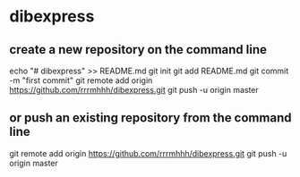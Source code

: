 # dibexpress

## create a new repository on the command line

echo "# dibexpress" >> README.md
git init
git add README.md
git commit -m "first commit"
git remote add origin https://github.com/rrrmhhh/dibexpress.git
git push -u origin master

## or push an existing repository from the command line
git remote add origin https://github.com/rrrmhhh/dibexpress.git
git push -u origin master